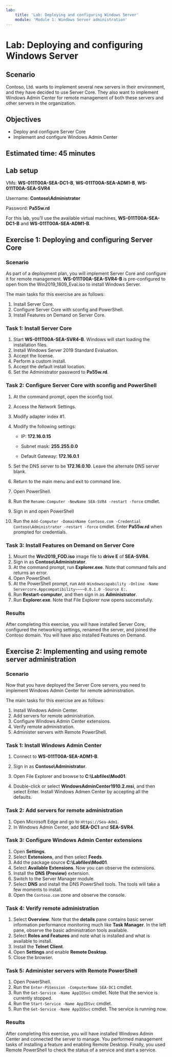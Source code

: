 ```yaml
---
lab:
    title: 'Lab: Deploying and configuring Windows Server'
    module: 'Module 1: Windows Server administration'
---
```


# Lab: Deploying and configuring Windows Server

## Scenario

Contoso, Ltd. wants to implement several new servers in their environment, and they have decided to use Server Core. They also want to implement Windows Admin Center for remote management of both these servers and other servers in the organization.

## Objectives

- Deploy and configure Server Core
- Implement and configure Windows Admin Center

## Estimated time: 45 minutes

## Lab setup

VMs: **WS-011T00A-SEA-DC1-B**, **WS-011T00A-SEA-ADM1-B**, **WS-011T00A-SEA-SVR4**

Username: **Contoso\Administrator**

Password: **Pa55w.rd**

For this lab, you’ll use the available virtual machines, **WS-011T00A-SEA-DC1-B** and **WS-011T00A-SEA-ADM1-B**.

## Exercise 1: Deploying and configuring Server Core

### Scenario

As part of a deployment plan, you will implement Server Core and configure it for remote management. **WS-011T00A-SEA-SVR4-B** is pre-configured to open from the Win2019_1809_Eval.iso to install Windows Server.

The main tasks for this exercise are as follows:

1. Install Server Core.
1. Configure Server Core with sconfig and PowerShell.
1. Install Features on Demand on Server Core.

### Task 1: Install Server Core

1. Start **WS-011T00A-SEA-SVR4-B**. Windows will start loading the installation files.
1. Install Windows Server 2019 Standard Evaluation.
1. Accept the license.
1. Perform a custom install.
1. Accept the default install location.
1. Set the Administrator password to **Pa55w.rd**.

### Task 2: Configure Server Core with sconfig and PowerShell

1. At the command prompt, open the sconfig tool.
1. Access the Network Settings.
1. Modify adapter index #1.
1. Modify the following settings:

   - IP: **172.16.0.15**

   - Subnet mask: **255.255.0.0**

   - Default Gateway: **172.16.0.1**
1. Set the DNS server to be **172.16.0.10**. Leave the alternate DNS server blank.
1. Return to the main menu and exit to command line.
1. Open PowerShell.
1. Run the ```Rename-Computer -NewName SEA-SVR4 -restart -force``` cmdlet.
1. Sign in and open PowerShell
1. Run the ```Add-Computer -DomainName Contoso.com -Credential Contoso\Administrator -restart -force``` cmdlet. Enter **Pa55w.rd** when prompted for credentials.

### Task 3: Install Features on Demand on Server Core

1. Mount the **Win2019_FOD.iso** image file to **drive E** of **SEA-SVR4**.
1. Sign in as **Contoso\Administrator**.
1. At the command prompt, run **Explorer.exe**. Note that command fails and returns an error.
1. Open PowerShell.
1. At the PowerShell prompt, run ```Add-Windowscapability -Online -Name Servercore.Appcompatibility~~~~0.0.1.0 -Source E:```.
1. Run **Restart-computer**, and then sign in as **Administrator**.
1. Run **Explorer.exe**. Note that File Explorer now opens successfully.

### Results

After completing this exercise, you will have installed Server Core, configured the networking settings, renamed the server, and joined the Contoso domain. You will have also installed Features on Demand.

## Exercise 2: Implementing and using remote server administration

### Scenario 

Now that you have deployed the Server Core servers, you need to implement Windows Admin Center for remote administration.

The main tasks for this exercise are as follows:

1. Install Windows Admin Center.
1. Add servers for remote administration.
1. Configure Windows Admin Center extensions.
1. Verify remote administration.
1. Administer servers with Remote PowerShell.

### Task 1: Install Windows Admin Center

1. Connect to **WS-011T00A-SEA-ADM1-B**.
1. Sign in as **Contoso\Administrator**.
1. Open File Explorer and browse to **C:\Labfiles\Mod01**.

1. Double-click or select **WindowsAdminCenter1910.2.msi**, and then select Enter. Install  Windows Admen Center by accepting all the defaults.

### Task 2: Add servers for remote administration

1. Open Microsoft Edge and go to ```Https://Sea-Adm1```.
1. In Windows Admin Center, add **SEA-DC1** and **SEA-SVR4**.

### Task 3: Configure Windows Admin Center extensions

1. Open **Settings**.
1. Select **Extensions**, and then select **Feeds**.
1. Add the package source **C:\Labfiles\Mod01**.
1. Select **Available Extensions**. Now you can observe the extensions.
1. Install the **DNS (Preview)** extension.
1. Switch to the Server Manager module.
1. Select **DNS** and install the DNS PowerShell tools. The tools will take a few moments to install.
1. Open the ```Contoso.com``` zone and observe the console.

### Task 4: Verify remote administration

1. Select **Overview**. Note that the **details** pane contains basic server information performance monitoring much like **Task Manager**. In the left pane, observe the basic administration tools available.
1. Select **Roles and Features** and note what is installed and what is available to install.
1. Install the **Telnet Client**.
1. Open **Settings** and enable **Remote Desktop**.
1. Close the browser.

### Task 5: Administer servers with Remote PowerShell

1. Open PowerShell.
1. Run the ```Enter-PSSession -ComputerName SEA-DC1``` cmdlet.
1. Run the ```Get-Service -Name AppIDSvc``` cmdlet. Note that the service is currently stopped.
1. Run the ```Start-Service -Name AppIDSvc``` cmdlet.
1. Run the ```Get-Service -Name AppIDSvc``` cmdlet. The service is running now.

### Results

After completing this exercise, you will have installed Windows Admin Center and connected the server to manage. You performed management tasks of installing a feature and enabling Remote Desktop. Finally, you used Remote PowerShell to check the status of a service and start a service.
